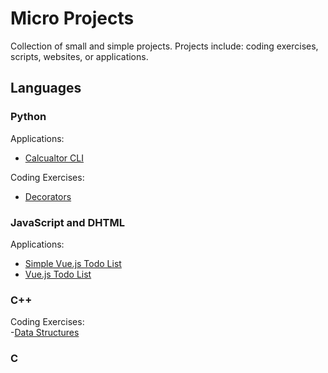 # Micro Projects
Collection of small and simple projects.
Projects include: coding exercises, scripts, websites, or applications.

## Languages

### Python

Applications:
- [Calcualtor CLI](https://github.com/adam-hamland/micro-projects/tree/main/python_calc_cli)

Coding Exercises:
- [Decorators](https://github.com/adam-hamland/micro-projects/tree/main/projects/python/decorators)

### JavaScript and DHTML

Applications:
- [Simple Vue.js Todo List](https://github.com/adam-hamland/micro-projects/tree/main/projects/dhtml/vue/simple_todo)
- [Vue.js Todo List](https://github.com/adam-hamland/micro-projects/tree/main/projects/dhtml/vue/todo)

### C++

Coding Exercises:  
-[Data Structures](https://github.com/adam-hamland/micro-projects/tree/main/projects/cpp/data_structures)

### C
